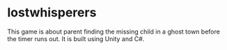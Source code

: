 # lostwhisperers
This game is about parent finding the missing child in a ghost town before the timer runs out. It is built using Unity and C#. 
